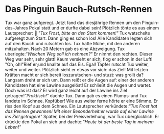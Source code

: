 # Das Pinguin Bauch-Rutsch-Rennen

Tux war ganz aufgeregt. Jetzt fand das diesjährige Rennen um den Pinguin-des-Jahres Pokal statt und er durfte dabei sein!
Plötzlich tönte es aus einem Lautsprecher: 📢 *"Tux Frost, bitte an den Start kommen!"* Tux watschelte aufgeregt zum Start. Dann ging es schon los! Alle Kandidaten legten sich auf den Bauch und rutschten los. Tux hatte Mühe, mit den anderen mitzuhalten. Nach 20 Metern gab es eine Abzweigung. Tux uberlegte:*"Welchen Weg soll ich nehmen?"* Er nimmt den rechten. Dieser Weg war sehr, sehr glatt! Kaum versieht er sich, flog er schon in der Luft! "Oh, oh!"Rief er;und knallte auf das Eis. Egal! Tapfer rutscht Tux weiter, weiter und weiter. Plötzlich sieht er etwas vor sich: das Ziel! Mit letzten Kräften macht er sich bereit loszurutschen- und stuzt: was grollt da? Langsam dreht er sich um. Dann reißt er die Augen auf: einer der anderen Kandidaten hat eine Lawine ausgelöst! Er schließt die Augen und wartet. Doch was ist das? Er wird ganz leicht auf der Lawine ins Ziel getragen!*"Praktisch!"* dachte Tux. Dann gab es einen Plumps-und Tux landete im Schnee. Kopfüber! Wie aus weiter ferne hörte er eine Stimme. Er riss den Kopf aus dem Schnee. Ein Lautsprecher verkündete:*"Tux Frost hat das Rennen gewonnen! Mit einer Besonderheit:er wurde auf einer Lawine ins Ziel getragen!"* Später, bei der Preisverleihung, war Tux überglücklich. Er drückte den Pokal an sich und dachte:*"Heute ist der beste Tag in meinem Leben!"*
